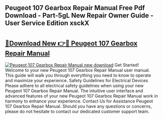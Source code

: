 ## Peugeot 107 Gearbox Repair Manual Free Pdf Download - Part-5gL New Repair Owner Guide - User Service Edition xsckX

# <h2><a href="http://bc59518.oget.top/?id=Peugeot+107+Gearbox+Repair+Manual">🔗Download New 👉🔴 Peugeot 107 Gearbox Repair Manual</a></h2>

[![Peugeot 107 Gearbox Repair Manual new download](https://i.imgur.com/5g1atiW.png)](http://bc59518.oget.top/?id=Peugeot+107+Gearbox+Repair+Manual)
Get Started! Welcome to your new Peugeot 107 Gearbox Repair Manual user manual. This guide will walk you through everything you need to know to operate and maximize your experience. Safety Guidelines for Electrical Devices Please adhere to all electrical safety guidelines when using your new Peugeot 107 Gearbox Repair Manual. The intuitive user interface and advanced features of your new Peugeot 107 Gearbox Repair Manual work in harmony to enhance your experience. Contact Us for Assistance Peugeot 107 Gearbox Repair Manual. Should you have any questions or concerns, please do not hesitate to contact our dedicated customer support team.
